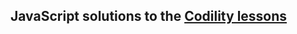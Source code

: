 ## JavaScript solutions to the [Codility lessons](https://app.codility.com/programmers/lessons/1-iterations/)

